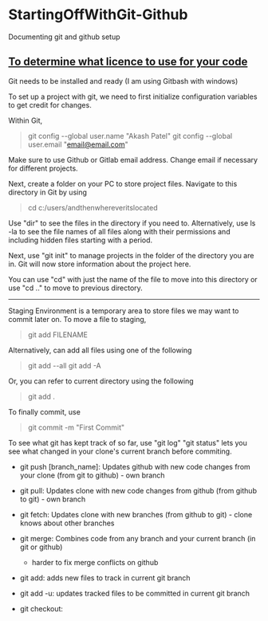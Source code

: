# StartingOffWithGit-Github
Documenting git and github setup

[To determine what licence to use for your code](https://docs.github.com/en/repositories/managing-your-repositorys-settings-and-features/customizing-your-repository/licensing-a-repository)
------------------------------------------------------------------------------------------------------------------
Git needs to be installed and ready (I am using Gitbash with windows)

To set up a project with git, we need to first initialize configuration variables to get credit for changes. 

Within Git, 

> git config --global user.name "Akash Patel"
> git config --global user.email "email@email.com"

Make sure to use Github or Gitlab email address. Change email if necessary for different projects. 

Next, create a folder on your PC to store project files. Navigate to this directory in Git by using 

> cd c:/users/andthenwhereveritslocated

Use "dir" to see the files in the directory if you need to. Alternatively, use ls -la to see the file names of all files along with their permissions and including hidden files starting with a period. 

Next, use "git init" to manage projects in the folder of the directory you are in. Git will now store information about the project here. 

You can use "cd" with just the name of the file to move into this directory or use "cd .." to move to previous directory. 

--------------------------------------------------------------------------------------------------------------------------
Staging Environment is a temporary area to store files we may want to commit later on. 
To move a file to staging, 
> git add FILENAME

Alternatively, can add all files using one of the following
> git add --all
> git add -A

Or, you can refer to current directory using the following
> git add .

To finally commit, use
> git commit -m "First Commit"

To see what git has kept track of so far, use "git log" 
"git status" lets you see what changed in your clone's current branch before commiting. 

- git push [branch_name]:  Updates github with new code changes from your clone (from git to github) - own branch
- git pull:  Updates clone with new code changes from github (from github to git) - own branch
- git fetch: Updates clone with new branches (from github to git) - clone knows about other branches
- git merge: Combines code from any branch and your current branch (in git or github)
  - harder to fix merge conflicts on github

- git add:      adds new files to track in current git branch
- git add -u:   updates tracked files to be committed in current git branch
- git checkout: 
